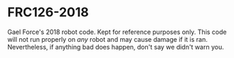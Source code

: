 # FRC126-2018
Gael Force's 2018 robot code. Kept for reference purposes only. This code will not run properly on *any* robot and may cause damage if it is ran. Nevertheless, if anything bad does happen, don't say we didn't warn you.
